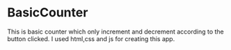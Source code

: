 # BasicCounter
This is basic counter which only increment and decrement according to the button clicked. I used html,css and js for creating this app.

